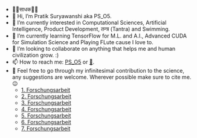 - 🙏🏻साधक🙏🏻
- 👋 Hi, I’m Pratik Suryawanshi aka PS_O5. 
- 👀 I’m currently interested in Computational Sciences, Artificial Intelligence, Product Development, तन्त्र (Tantra) and Swimming.
- 🌱 I’m currently learning TensorFlow for M.L. and A.I., Advanced CUDA for Simulation Science and Playing FLute cause I love to.
- 💞️ I’m looking to collaborate on anything that helps me and human civilization grow. :)
- 📫 How to reach me: [PS_O5](https://www.instagram.com/ps_o5 "PS_O5") or [📧](mailto:patsuryawanshi@gmail.com?subject=[GitHub]).
- 📝 Feel free to go through my infinitesimal contribution to the science, any suggestions are welcome. Wherever possible make sure to cite me. 😉
     - [1. Forschungsarbeit](https://www.iosrjournals.org/iosr-jce/papers/Conf.16051/Volume-1/18.%2072-78.pdf)
     - [2. Forschungsarbeit](https://drive.google.com/file/d/1Ka1tO5kT5iw-52YmExWpkdXLIVzewoFk/view)
     - [3. Forschungsarbeit](https://drive.google.com/file/d/1KW_Y_RP3BwTkPc-5L_ATfUFRLK_LPVaU/view)
     - [4. Forschungsarbeit](https://doi.org/10.22214/ijraset.2019.4536)
     - [5. Forschungsarbeit](https://drive.google.com/file/d/1eSzVForF7UzBu_s8OITbLTiIn-yllrTk/view)
     - [6. Forschungsarbeit](https://drive.google.com/file/d/1eYO0qhNrBCE4jKCbwSxwlZbuJjrcQSM1/view)
     - [7. Forschungsarbeit](https://doi.org/10.1007/978-981-19-0561-2_5)
<!---
PS-O5/PS-O5 is a ✨ special ✨ repository because its `README.md` (this file) appears on your GitHub profile.
You can click the Preview link to take a look at your changes.
--->
